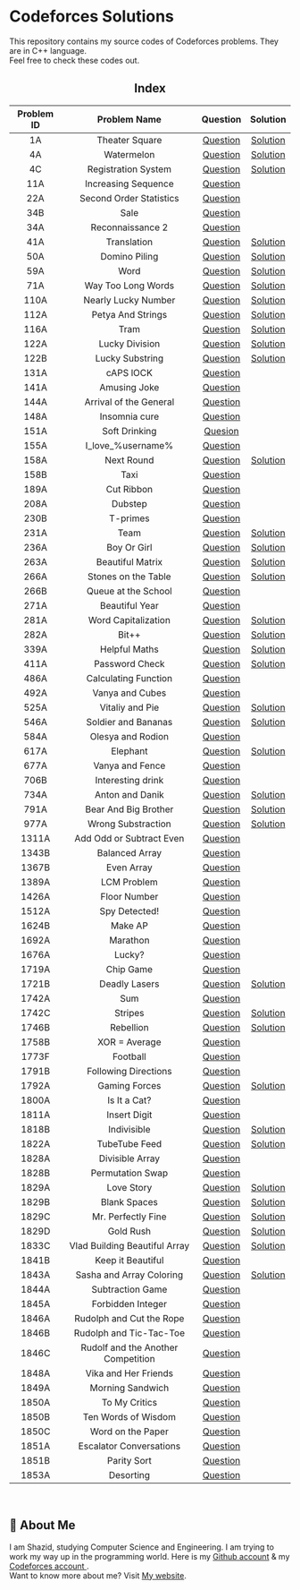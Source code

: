# Codeforces Solutions

This repository contains my source codes of Codeforces problems. They are in C++ language.  
Feel free to check these codes out.

<div align="center">

## Index 

| Problem ID | Problem Name | Question | Solution |
| :--------: | :----------: | :------: | :------: |
| 1A | Theater Square | [Question](https://codeforces.com/contest/1/problem/A) | [Solution](https://github.com/ShazidMashrafi/Codeforces-Solutions/blob/master/1A%20Theater%20Square/1A.cpp)
| 4A | Watermelon | [Question](https://codeforces.com/contest/4/problem/A) | [Solution](https://github.com/ShazidMashrafi/Codeforces-Solutions/blob/master/4A%20Watermelon/4A.cpp)
| 4C | Registration System | [Question](https://codeforces.com/problemset/problem/4/C) | [Solution](https://github.com/ShazidMashrafi/Codeforces-Solutions/blob/master/4C%20Registration%20System/4C.cpp)
| 11A | Increasing Sequence | [Question](https://codeforces.com/contest/11/problem/A) | 
| 22A | Second Order Statistics | [Question](https://codeforces.com/contest/22/problem/A) | 
| 34B | Sale | [Question](https://codeforces.com/problemset/problem/34/B) | 
| 34A | Reconnaissance 2 | [Question](https://codeforces.com/contest/34/problem/A) | 
| 41A | Translation | [Question](https://codeforces.com/problemset/problem/41/A) | [Solution](https://github.com/ShazidMashrafi/Codeforces-Solutions/blob/master/41A%20Translation/41A.cpp)
| 50A | Domino Piling | [Question](https://codeforces.com/contest/50/problem/A) | [Solution](https://github.com/ShazidMashrafi/Codeforces-Solutions/blob/master/50A%20DominoPiling/50A.cpp)
| 59A | Word | [Question](https://codeforces.com/problemset/problem/59/A) | [Solution](https://github.com/ShazidMashrafi/Codeforces-Solutions/blob/master/59A%20Word/59A.cpp)
| 71A | Way Too Long Words | [Question](https://codeforces.com/contest/71/problem/A) | [Solution](https://github.com/ShazidMashrafi/Codeforces-Solutions/blob/master/71A%20Way%20Too%20Long%20Words/71A.cpp)
|110A | Nearly Lucky Number | [Question](https://codeforces.com/problemset/problem/110/A) | [Solution](https://github.com/ShazidMashrafi/Codeforces-Solutions/blob/master/110A%20Nearly%20Lucky%20Number/110A.cpp)
| 112A | Petya And Strings | [Question](https://codeforces.com/contest/112/problem/A) | [Solution](https://github.com/ShazidMashrafi/Codeforces-Solutions/blob/master/112A%20Petya%20And%20Strings/112A.cpp)
| 116A | Tram | [Question](https://codeforces.com/problemset/problem/116/A) | [Solution](https://github.com/ShazidMashrafi/Codeforces-Solutions/blob/master/116A%20Tram/116A.cpp)
| 122A | Lucky Division | [Question](https://codeforces.com/problemset/problem/122/A) | [Solution](https://github.com/ShazidMashrafi/Codeforces-Solutions/blob/master/122A%20Lucky%20Division/122A.cpp)
| 122B | Lucky Substring | [Question](https://codeforces.com/problemset/problem/122/B) | [Solution](https://github.com/ShazidMashrafi/Codeforces-Solutions/blob/master/122B%20Lucky%20Substring/122B.cpp)
| 131A | cAPS lOCK | [Question](https://codeforces.com/problemset/problem/131/A) | 
| 141A | Amusing Joke | [Question](https://codeforces.com/problemset/problem/141/A) |
| 144A | Arrival of the General | [Question](https://codeforces.com/contest/144/problem/A) |  
| 148A | Insomnia cure | [Question](https://codeforces.com/problemset/problem/148/A) | 
| 151A | Soft Drinking | [Quesion](https://codeforces.com/problemset/problem/151/A) | 
| 155A | I_love_\%username\% | [Question](https://codeforces.com/problemset/problem/155/A) | 
| 158A | Next Round | [Question](https://codeforces.com/contest/158/problem/A) | [Solution](https://github.com/ShazidMashrafi/Codeforces-Solutions/blob/master/158A%20Next%20Round/158A.cpp)
| 158B | Taxi | [Question](https://codeforces.com/problemset/problem/158/B) | 
| 189A | Cut Ribbon | [Question](https://codeforces.com/contest/189/problem/A) | 
| 208A | Dubstep | [Question](https://codeforces.com/problemset/problem/208/A) | 
| 230B | T-primes | [Question](https://codeforces.com/problemset/problem/230/B) | 
| 231A | Team | [Question](https://codeforces.com/contest/231/problem/A) | [Solution](https://github.com/ShazidMashrafi/Codeforces-Solutions/blob/master/231A%20Team/231A.cpp)
| 236A | Boy Or Girl | [Question](https://codeforces.com/contest/236/problem/A) | [Solution](https://github.com/ShazidMashrafi/Codeforces-Solutions/blob/master/236A%20Boy%20Or%20Girl/236A.cpp) 
| 263A | Beautiful Matrix | [Question](https://codeforces.com/contest/263/problem/A) | [Solution](https://github.com/ShazidMashrafi/Codeforces-Solutions/tree/master/263A%20Beautiful%20Matrix)
| 266A | Stones on the Table | [Question](https://codeforces.com/problemset/problem/266/A) | [Solution](https://github.com/ShazidMashrafi/Codeforces-Solutions/blob/master/266A%20Stones%20on%20the%20Table/266A.cpp)
| 266B | Queue at the School | [Question](https://codeforces.com/problemset/problem/266/B) |
| 271A | Beautiful Year | [Question](https://codeforces.com/problemset/problem/271/A) | 
| 281A | Word Capitalization | [Question](https://codeforces.com/contest/281/problem/A) | [Solution](https://github.com/ShazidMashrafi/Codeforces-Solutions/blob/master/281A%20Word%20Capitalization/281A.cpp)
| 282A | Bit++ | [Question](https://codeforces.com/contest/282/problem/A) | [Solution](https://github.com/ShazidMashrafi/Codeforces-Solutions/blob/master/282A%20Bit%2B%2B/282A.cpp)
| 339A | Helpful Maths | [Question](https://codeforces.com/contest/339/problem/A) | [Solution](https://github.com/ShazidMashrafi/Codeforces-Solutions/blob/master/339A%20Helpful%20Maths/339A.cpp)
| 411A | Password Check | [Question](https://codeforces.com/problemset/problem/411/A) | [Solution](https://github.com/ShazidMashrafi/Codeforces-Solutions/blob/master/411A%20Password%20Check/411A.cpp)
| 486A | Calculating Function | [Question](https://codeforces.com/contest/486/problem/A) |
| 492A | Vanya and Cubes | [Question](https://codeforces.com/problemset/problem/492/A)
| 525A | Vitaliy and Pie | [Question](https://codeforces.com/problemset/problem/525/A) | [Solution](https://github.com/ShazidMashrafi/Codeforces-Solutions/blob/master/525A%20Vitaliy%20and%20Pie/525A.cpp)
| 546A | Soldier and Bananas | [Question](https://codeforces.com/contest/546/problem/A) | [Solution](https://github.com/ShazidMashrafi/Codeforces-Solutions/blob/master/546A%20Soldier%20and%20Bananas/546A.cpp)
| 584A | Olesya and Rodion | [Question](https://codeforces.com/contest/584/problem/A) | 
| 617A | Elephant | [Question](https://codeforces.com/contest/617/problem/A) | [Solution](https://github.com/ShazidMashrafi/Codeforces-Solutions/blob/master/617A%20Elephant/617A.cpp)
| 677A | Vanya and Fence | [Question](https://codeforces.com/problemset/problem/677/A) | 
| 706B | Interesting drink | [Question](https://codeforces.com/problemset/problem/706/B) | 
| 734A | Anton and Danik | [Question](https://codeforces.com/problemset/problem/734/A) | [Solution](https://github.com/ShazidMashrafi/Codeforces-Solutions/blob/master/734A%20Anton%20and%20Danik/734A.cpp)
| 791A | Bear And Big Brother | [Question](https://codeforces.com/contest/791/problem/A) | [Solution](https://github.com/ShazidMashrafi/Codeforces-Solutions/blob/master/791A%20Bear%20And%20Big%20Brother/791A.cpp)
| 977A | Wrong Substraction | [Question](https://codeforces.com/problemset/problem/977/A) | [Solution](https://github.com/ShazidMashrafi/Codeforces-Solutions/blob/master/977A%20Wrong%20Substraction/977A.cpp)
| 1311A | Add Odd or Subtract Even | [Question](https://codeforces.com/problemset/problem/1311/A) | 
| 1343B | Balanced Array | [Question](https://codeforces.com/contest/1343/problem/B) | 
| 1367B | Even Array | [Question](https://codeforces.com/problemset/problem/1367/B) | 
| 1389A | LCM Problem | [Question](https://codeforces.com/problemset/problem/1389/A) | 
| 1426A | Floor Number | [Question](https://codeforces.com/contest/1426/problem/A) | 
| 1512A | Spy Detected! | [Question](https://codeforces.com/problemset/problem/1512/A) | 
| 1624B | Make AP | [Question](https://codeforces.com/contest/1624/problem/B) | 
| 1692A | Marathon | [Question](https://codeforces.com/problemset/problem/1692/A) |
| 1676A | Lucky? | [Question](https://codeforces.com/problemset/problem/1676/A) | 
| 1719A | Chip Game | [Question](https://codeforces.com/contest/1719/problem/A) | 
| 1721B | Deadly Lasers | [Question](https://codeforces.com/problemset/problem/1721/B) | [Solution](https://github.com/ShazidMashrafi/Codeforces-Solutions/blob/master/1721B%20Deadly%20Laser/1721B.cpp)
| 1742A | Sum | [Question](https://codeforces.com/problemset/problem/1742/A) | 
| 1742C | Stripes | [Question](https://codeforces.com/problemset/problem/1742/C) | [Solution](https://github.com/ShazidMashrafi/Codeforces-Solutions/blob/master/1742C%20Stripes/1742C.cpp)
| 1746B | Rebellion | [Question](https://codeforces.com/problemset/problem/1746/B) | [Solution](https://github.com/ShazidMashrafi/Codeforces-Solutions/blob/master/1746B%20Rebellion/1746B.cpp)
| 1758B | XOR = Average | [Question](https://codeforces.com/problemset/problem/1758/B) | 
| 1773F | Football | [Question](https://codeforces.com/contest/1773/problem/F) | 
| 1791B | Following Directions | [Question](https://codeforces.com/problemset/problem/1791/B) | 
| 1792A | Gaming Forces | [Question](https://codeforces.com/problemset/problem/1792/A) | [Solution](https://github.com/ShazidMashrafi/Codeforces-Solutions/blob/master/1792A%20Gaming%20Forces/1792A.cpp)
| 1800A | Is It a Cat? | [Question](https://codeforces.com/contest/1800/problem/A) | 
| 1811A | Insert Digit | [Question](https://codeforces.com/problemset/problem/1811/A) | 
| 1818B | Indivisible | [Question](https://codeforces.com/problemset/problem/1818/B) | [Solution](https://github.com/ShazidMashrafi/Codeforces-Solutions/blob/master/1818B%20Indivisible/1818B.cpp)
| 1822A | TubeTube Feed | [Question](https://codeforces.com/problemset/problem/1822/A) | [Solution](https://github.com/ShazidMashrafi/Codeforces-Solutions/blob/master/1822A%20TubeTube%20Feed/1822A.cpp)
| 1828A | Divisible Array | [Question](https://codeforces.com/problemset/problem/1828/A) |
| 1828B | Permutation Swap | [Question](https://codeforces.com/problemset/problem/1828/B) | 
| 1829A | Love Story | [Question](https://codeforces.com/contest/1829/problem/A) | [Solution](https://github.com/ShazidMashrafi/Codeforces-Solutions/tree/master/1829A%20Love%20Story)
| 1829B | Blank Spaces | [Question](https://codeforces.com/contest/1829/problem/B) | [Solution](https://github.com/ShazidMashrafi/Codeforces-Solutions/blob/master/1829B%20Blank%20Spaces/1829B.cpp)
| 1829C | Mr. Perfectly Fine | [Question](https://codeforces.com/problemset/problem/1829/C) | [Solution](https://github.com/ShazidMashrafi/Codeforces-Solutions/blob/master/1829C%20Mr.%20Perfectly%20Fine/1829C.cpp)
| 1829D | Gold Rush | [Question](https://codeforces.com/problemset/problem/1829/D) | [Solution](https://github.com/ShazidMashrafi/Codeforces-Solutions/blob/master/1829D%20Gold%20Rush/1829D.cpp)
| 1833C | Vlad Building Beautiful Array | [Question](https://codeforces.com/contest/1833/problem/C) | [Solution](https://github.com/ShazidMashrafi/Codeforces-Solutions/blob/master/1833C%20Vlad%20Building%20Beautiful%20Array/1833C.cpp)
| 1841B | Keep it Beautiful | [Question](https://codeforces.com/problemset/problem/1841/B) | 
| 1843A | Sasha and Array Coloring | [Question](https://codeforces.com/contest/1843/problem/A) | [Solution](https://github.com/ShazidMashrafi/Codeforces-Solutions/blob/master/1843A%20Sasha%20and%20Array%20Coloring/1843A.cpp)
| 1844A | Subtraction Game | [Question](https://codeforces.com/contest/1844/problem/A) | 
| 1845A | Forbidden Integer | [Question](https://codeforces.com/problemset/problem/1845/A) | 
| 1846A | Rudolph and Cut the Rope | [Question](https://codeforces.com/contest/1846/problem/A) |
| 1846B | Rudolph and Tic-Tac-Toe | [Question](https://codeforces.com/contest/1846/problem/B) |
| 1846C | Rudolf and the Another Competition | [Question](https://codeforces.com/contest/1846/problem/C) |
| 1848A | Vika and Her Friends | [Question](https://codeforces.com/contest/1848/problem/A) |
| 1849A | Morning Sandwich | [Question](https://codeforces.com/problemset/problem/1849/A) | 
| 1850A | To My Critics | [Question](https://codeforces.com/contest/1850/problem/A) | 
| 1850B | Ten Words of Wisdom | [Question](https://codeforces.com/contest/1850/problem/B) |
| 1850C | Word on the Paper | [Question](https://codeforces.com/contest/1850/problem/C) |
| 1851A | Escalator Conversations | [Question](https://codeforces.com/problemset/problem/1851/A) | 
| 1851B | Parity Sort | [Question](https://codeforces.com/problemset/problem/1851/B) | 
| 1853A | Desorting | [Question](https://codeforces.com/contest/1853/problem/A)
<br> 
</div>

## 🚀 About Me

I am Shazid, studying Computer Science and Engineering. I am trying to work my way up in the programming world.
Here is my [Github account](https://github.com/ShazidMashrafi) & my [Codeforces account ](https://codeforces.com/profile/shazid456).  
Want to know more about me? Visit [My website](https://shazidmashrafi.com).  